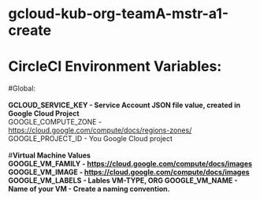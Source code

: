 # gcloud-kub-org-teamA-mstr-a1-create

# CircleCI Environment Variables: <br>

#Global:<br><br>
<b>GCLOUD_SERVICE_KEY  - Service Account JSON file value, created in Google Cloud Project </b><br>
GOOGLE_COMPUTE_ZONE -  https://cloud.google.com/compute/docs/regions-zones/<br>
GOOGLE_PROJECT_ID   -  You Google Cloud project<br>
<br>
#<b>Virtual Machine Values <br>
GOOGLE_VM_FAMILY  - https://cloud.google.com/compute/docs/images <br>
GOOGLE_VM_IMAGE   - https://cloud.google.com/compute/docs/images
GOOGLE_VM_LABELS  - Lables VM-TYPE, ORG
GOOGLE_VM_NAME    - Name of your VM - Create a naming convention. 
